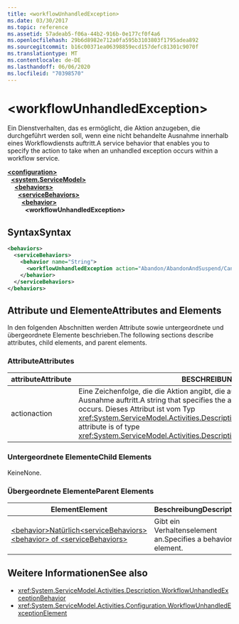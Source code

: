 ```yaml
---
title: <workflowUnhandledException>
ms.date: 03/30/2017
ms.topic: reference
ms.assetid: 57adeab5-f06a-44b2-916b-0e177cf0f4a6
ms.openlocfilehash: 29b6d8982e712a0fa595b3103803f1795adea892
ms.sourcegitcommit: b16c00371ea06398859ecd157defc81301c9070f
ms.translationtype: MT
ms.contentlocale: de-DE
ms.lasthandoff: 06/06/2020
ms.locfileid: "70398570"
---
```

# \<workflowUnhandledException>
<span data-ttu-id="15127-101">Ein Dienstverhalten, das es ermöglicht, die Aktion anzugeben, die durchgeführt werden soll, wenn eine nicht behandelte Ausnahme innerhalb eines Workflowdiensts auftritt.</span><span class="sxs-lookup"><span data-stu-id="15127-101">A service behavior that enables you to specify the action to take when an unhandled exception occurs within a workflow service.</span></span>  
  
[**\<configuration>**](../configuration-element.md)\
&nbsp;&nbsp;[**\<system.ServiceModel>**](system-servicemodel-of-workflow.md)\
&nbsp;&nbsp;&nbsp;&nbsp;[**\<behaviors>**](behaviors-of-workflow.md)\
&nbsp;&nbsp;&nbsp;&nbsp;&nbsp;&nbsp;[**\<serviceBehaviors>**](servicebehaviors-of-workflow.md)\
&nbsp;&nbsp;&nbsp;&nbsp;&nbsp;&nbsp;&nbsp;&nbsp;[**\<behavior>**](behavior-of-servicebehaviors-of-workflow.md)\
&nbsp;&nbsp;&nbsp;&nbsp;&nbsp;&nbsp;&nbsp;&nbsp;&nbsp;&nbsp;**\<workflowUnhandledException>**  
  
## <a name="syntax"></a><span data-ttu-id="15127-102">Syntax</span><span class="sxs-lookup"><span data-stu-id="15127-102">Syntax</span></span>  
  
```xml  
<behaviors>
  <serviceBehaviors>
    <behavior name="String">
      <workflowUnhandledException action="Abandon/AbandonAndSuspend/Cancel/Terminate" />
    </behavior>
  </serviceBehaviors>
</behaviors>  
```  
  
## <a name="attributes-and-elements"></a><span data-ttu-id="15127-103">Attribute und Elemente</span><span class="sxs-lookup"><span data-stu-id="15127-103">Attributes and Elements</span></span>  
 <span data-ttu-id="15127-104">In den folgenden Abschnitten werden Attribute sowie untergeordnete und übergeordnete Elemente beschrieben.</span><span class="sxs-lookup"><span data-stu-id="15127-104">The following sections describe attributes, child elements, and parent elements.</span></span>  
  
### <a name="attributes"></a><span data-ttu-id="15127-105">Attribute</span><span class="sxs-lookup"><span data-stu-id="15127-105">Attributes</span></span>  
  
|<span data-ttu-id="15127-106">attribute</span><span class="sxs-lookup"><span data-stu-id="15127-106">Attribute</span></span>|<span data-ttu-id="15127-107">BESCHREIBUNG</span><span class="sxs-lookup"><span data-stu-id="15127-107">Description</span></span>|  
|---------------|-----------------|  
|<span data-ttu-id="15127-108">action</span><span class="sxs-lookup"><span data-stu-id="15127-108">action</span></span>|<span data-ttu-id="15127-109">Eine Zeichenfolge, die die Aktion angibt, die ausgeführt wird, wenn eine nicht behandelte Ausnahme auftritt.</span><span class="sxs-lookup"><span data-stu-id="15127-109">A string that specifies the action to take when an unhandled exception occurs.</span></span> <span data-ttu-id="15127-110">Dieses Attribut ist vom Typ <xref:System.ServiceModel.Activities.Description.WorkflowUnhandledExceptionAction>.</span><span class="sxs-lookup"><span data-stu-id="15127-110">This attribute is of type <xref:System.ServiceModel.Activities.Description.WorkflowUnhandledExceptionAction></span></span>|  
  
### <a name="child-elements"></a><span data-ttu-id="15127-111">Untergeordnete Elemente</span><span class="sxs-lookup"><span data-stu-id="15127-111">Child Elements</span></span>  
 <span data-ttu-id="15127-112">Keine</span><span class="sxs-lookup"><span data-stu-id="15127-112">None.</span></span>  
  
### <a name="parent-elements"></a><span data-ttu-id="15127-113">Übergeordnete Elemente</span><span class="sxs-lookup"><span data-stu-id="15127-113">Parent Elements</span></span>  
  
|<span data-ttu-id="15127-114">Element</span><span class="sxs-lookup"><span data-stu-id="15127-114">Element</span></span>|<span data-ttu-id="15127-115">Beschreibung</span><span class="sxs-lookup"><span data-stu-id="15127-115">Description</span></span>|  
|-------------|-----------------|  
|[<span data-ttu-id="15127-116">\<behavior>Natürlich\<serviceBehaviors></span><span class="sxs-lookup"><span data-stu-id="15127-116">\<behavior> of \<serviceBehaviors></span></span>](behavior-of-servicebehaviors-of-workflow.md)|<span data-ttu-id="15127-117">Gibt ein Verhaltenselement an.</span><span class="sxs-lookup"><span data-stu-id="15127-117">Specifies a behavior element.</span></span>|  
  
## <a name="see-also"></a><span data-ttu-id="15127-118">Weitere Informationen</span><span class="sxs-lookup"><span data-stu-id="15127-118">See also</span></span>

- <xref:System.ServiceModel.Activities.Description.WorkflowUnhandledExceptionBehavior>
- <xref:System.ServiceModel.Activities.Configuration.WorkflowUnhandledExceptionElement>
